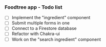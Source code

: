 ### Foodtree app - Todo list

- [ ] Implement the "ingredient" component
- [ ] Submit multiple forms in one
- [ ] Connect to a Firestore database
- [ ] Refactor with Chakra-ui
- [ ] Work on the "search ingredient" component
